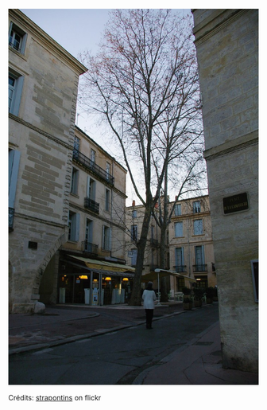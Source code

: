 ![Marion](/images/2022-04-01.jpg)

Crédits: [strapontins](https://www.flickr.com/people/strapontins/) on flickr